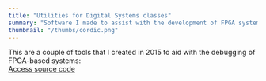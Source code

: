 ```yaml
---
title: "Utilities for Digital Systems classes"
summary: "Software I made to assist with the development of FPGA systems that include a VGA output."
thumbnail: "/thumbs/cordic.png"
---
```


This are a couple of tools that I created in 2015 to aid with the debugging of FPGA-based systems:\
[Access source code](https://github.com/gzalo/sistemas-digitales)